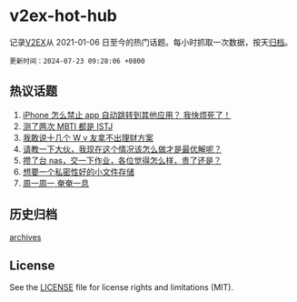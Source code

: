 # v2ex-hot-hub

 记录[V2EX](https://www.v2ex.com/)从 2021-01-06 日至今的热门话题。每小时抓取一次数据，按天[归档](archives)。

`更新时间：2024-07-23 09:28:06 +0800`

## 热议话题

1. [iPhone 怎么禁止 app 自动跳转到其他应用？ 我快烦死了！](https://www.v2ex.com/t/1059047)
1. [测了两次 MBTI 都是 ISTJ](https://www.v2ex.com/t/1059050)
1. [我敢说十几个 W v 友拿不出理财方案](https://www.v2ex.com/t/1059173)
1. [请教一下大伙，我现在这个情况该怎么做才是最优解呢？](https://www.v2ex.com/t/1059130)
1. [攒了台 nas，交一下作业，各位觉得怎么样，贵了还是？](https://www.v2ex.com/t/1059049)
1. [想要一个私密性好的小文件存储](https://www.v2ex.com/t/1059064)
1. [周一周一,奄奄一息](https://www.v2ex.com/t/1059037)

## 历史归档

[archives](archives)

## License

See the [LICENSE](LICENSE) file for license rights and limitations (MIT).
